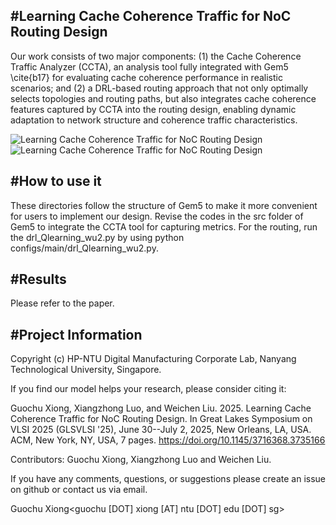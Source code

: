 #Learning Cache Coherence Traffic for NoC Routing Design
-------------------------------------------------------------------------------------------------------------
Our work consists of two major components: (1) the Cache Coherence Traffic Analyzer (CCTA), an analysis tool fully integrated with Gem5 \cite{b17} for evaluating cache coherence performance in realistic scenarios; and (2) a DRL-based routing approach that not only optimally selects topologies and routing paths, but also integrates cache coherence features captured by CCTA into the routing design, enabling dynamic adaptation to network structure and coherence traffic characteristics.

![Learning Cache Coherence Traffic for NoC Routing Design](docs/measurement_tool_2.png)
![Learning Cache Coherence Traffic for NoC Routing Design](docs/RL_based_topology_selection_with_deep_learning_routing.png) 

#How to use it
-------------------------------------------------------------------------------------------------------------

These directories follow the structure of Gem5 to make it more convenient for users to implement our design.
Revise the codes in the src folder of Gem5 to integrate the CCTA tool for capturing metrics.
For the routing, run the drl_Qlearning_wu2.py by using python configs/main/drl_Qlearning_wu2.py. 



#Results
-------------------------------------------------------------------------------------------------------------

Please refer to the paper.



#Project Information
-------------------------------------------------------------------------------------------------------------

Copyright (c) HP-NTU Digital Manufacturing Corporate Lab, Nanyang Technological University, Singapore.

If you find our model helps your research, please consider citing it: 

Guochu Xiong, Xiangzhong Luo, and Weichen Liu. 2025. Learning Cache Coherence Traffic for NoC Routing Design. In Great Lakes Symposium on VLSI 2025 (GLSVLSI '25), June 30--July 2, 2025, New Orleans, LA, USA. ACM, New York, NY, USA, 7 pages. https://doi.org/10.1145/3716368.3735166

Contributors: Guochu Xiong, Xiangzhong Luo and Weichen Liu.

If you have any comments, questions, or suggestions please create an issue on github or contact us via email.

Guochu Xiong<guochu [DOT] xiong [AT] ntu [DOT] edu [DOT] sg>

